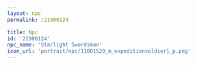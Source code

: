 ```yaml
---
layout: npc
permalink: /21900124

title: Npc
id: '21900124'
npc_name: 'Starlight Swordsman'
icon_url: 'portrait/npc/11001520_m_expeditionsoldier1_p.png'
---
```

